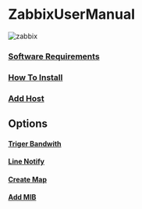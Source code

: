 # ZabbixUserManual
![zabbix](https://github.com/lersakk/ZabbixUserManual/assets/136166133/73df118a-760a-41a8-b155-0ead08eb73a0)


### [Software Requirements](https://github.com/lersakk/ZabbixUserManual/blob/main/Software%20Requirements.md)  

### [How To Install](https://github.com/lersakk/ZabbixUserManual/blob/main/How%20to%20install.md)

### [Add Host](https://github.com/lersakk/ZabbixUserManual/blob/main/Add%20Host.md)

## Options
#### [Triger Bandwith](https://github.com/lersakk/ZabbixUserManual/blob/main/Triger%20Bandwith.md)
#### [Line Notify](https://github.com/lersakk/ZabbixUserManual/blob/main/Line%20Notify.md)
#### [Create Map](https://github.com/lersakk/ZabbixUserManual/blob/main/Map.md)
#### [Add MIB](https://github.com/lersakk/ZabbixUserManual/blob/main/Add%20mib.md)




